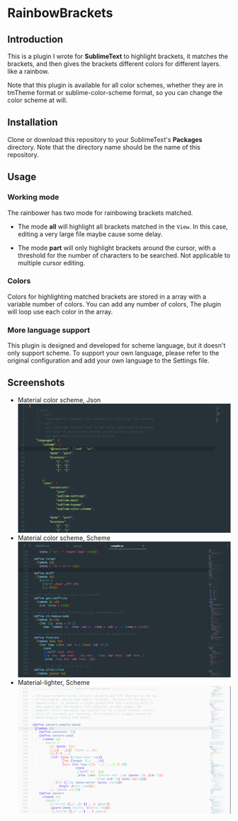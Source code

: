 # RainbowBrackets


## Introduction
This is a plugin I wrote for **SublimeText** to highlight
brackets, it matches the brackets, and then gives the brackets
different colors for different layers. like a rainbow.

Note that this plugin is available for all color schemes, whether
they are in tmTheme format or sublime-color-scheme format, so you
can change the color scheme at will.


## Installation
Clone or download this repository to your SublimeText's **Packages** directory.
Note that the directory name should be the name of this repository.


## Usage

### Working mode
The rainbower has two mode for rainbowing brackets matched.
- The mode **all** will highlight all brackets matched in the `View`.
  In this case, editing a very large file maybe cause some delay.

- The mode **part** will only highlight brackets around the cursor,
  with a threshold for the number of characters to be searched.
  Not applicable to multiple cursor editing.

### Colors
Colors for highlighting matched brackets are stored in a array with
a variable number of colors. You can add any number of colors, The
plugin will loop use each color in the array.

### More language support
This plugin is designed and developed for scheme language,
but it doesn't only support scheme. To support your own language,
please refer to the original configuration and add your own language
to the Settings file.


## Screenshots
- Material color scheme, Json
  ![material-color-scheme, Json](/images/material-json.png)
- Material color scheme, Scheme
  ![material-color-scheme, Scheme](/images/material.png)
- Material-lighter, Scheme
  ![material-lighter-color-scheme, Scheme](/images/material-lighter.png)
